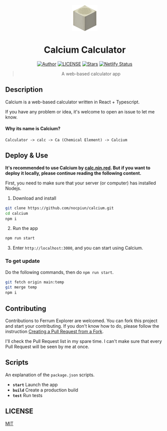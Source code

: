 <div align="center">

<img src="./public/icon.png" style="width:82px;"/>

# Calcium Calculator

[![Author](https://img.shields.io/badge/Author-NriotHrreion-red.svg "Author")](https://github.com/NriotHrreion)
[![LICENSE](https://img.shields.io/badge/license-MIT-green.svg "LICENSE")](./LICENSE)
[![Stars](https://img.shields.io/github/stars/nocpiun/calcium.svg?label=Stars)](https://github.com/nocpiun/calcium/stargazers)
[![Netlify Status](https://api.netlify.com/api/v1/badges/41b2bd01-9404-4d8b-99c4-7dea623f720a/deploy-status)](https://app.netlify.com/sites/courageous-bublanina-6857c1/deploys)

> A web-based calculator app

</div>

## Description

Calcium is a web-based calculator written in React + Typescript.

If you have any problem or idea, it's welcome to open an issue to let me know.

#### Why its name is Calcium?

```
Calculator -> calc -> Ca (Chemical Element) -> Calcium
```

## Deploy & Use

**It's recommended to use Calcium by [calc.nin.red](https://calc.nin.red). But if you want to deploy it locally, please continue reading the following content.**

First, you need to make sure that your server (or computer) has installed Nodejs.

1. Download and install

```bash
git clone https://github.com/nocpiun/calcium.git
cd calcium
npm i
```

2. Run the app

```bash
npm run start
```

3. Enter `http://localhost:3000`, and you can start using Calcium.

### To get update

Do the following commands, then do `npm run start`.

```bash
git fetch origin main:temp
git merge temp
npm i
```

## Contributing

Contributions to Ferrum Explorer are welcomed. You can fork this project and start your contributing. If you don't know how to do, please follow the instruction [Creating a Pull Request from a Fork](https://help.github.com/en/github/collaborating-with-issues-and-pull-requests/creating-a-pull-request-from-a-fork).

I'll check the Pull Request list in my spare time. I can't make sure that every Pull Request will be seen by me at once.

## Scripts

An explanation of the `package.json` scripts.

- **`start`** Launch the app
- **`build`** Create a production build
- **`test`** Run tests

## LICENSE

[MIT](./LICENSE)
